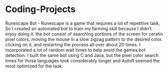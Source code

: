# Coding-Projects

Runescape Bot - Runescape is a game that requires a lot of repetitive task, So I created an automated bot to train my farming skill because I didn't enjoy doing it. the bot consist of searching portions of the screen for                      ceratin pixel colors, moving the mouse in a slow zigzag pattern to the desired color. clicking on it, and restarting the process all over about 20 times. I incorporated a lot of random wait times to help                       avoid the games bot detection. I built the same bot using C and Java, but the pixel color search times for those languages took considerably longer and AutoIt seemed the most optimized for the task.   
